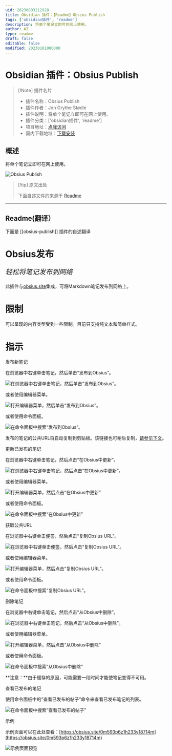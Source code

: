 ```yaml
---
uid: 20230803212928
title: Obsidian 插件：【Readme】Obsius Publish
tags: ['obsidian插件', 'readme']
description: 将单个笔记立即可在网上使用。
author: AI
type: readme
draft: false
editable: false
modified: 20230101000000
---
```


# Obsidian 插件：Obsius Publish

> [!Note] 插件名片
> - 插件名称：Obsius Publish
> - 插件作者：Jon Grythe Stødle
> - 插件说明：将单个笔记立即可在网上使用。
> - 插件分类：['obsidian插件', 'readme']
> - 项目地址：[点我访问](https://github.com/jonstodle/obsius-obsidian-plugin)
> - 国内下载地址：[下载安装](https://pkmer.cn/products/plugin/pluginMarket/?obsius-publish)

## 概述

将单个笔记立即可在网上使用。

![Obsius Publish](https://cdn.pkmer.cn/covers/obsius-publish.jpeg!pkmer)

> [!tip] 原文出处
> 
>下面自述文件的来源于 [Readme](https://ghproxy.net/https://raw.githubusercontent.com/jonstodle/obsius-obsidian-plugin/main/README.md)
> 

---

## Readme(翻译）

下面是 [[obsius-publish]] 插件的自述翻译



# Obsius发布

<p style="font-size:1.5em"><em>轻松将笔记发布到网络</em></p>

此插件与[obsius.site](https://obsius.site)集成，可将Markdown笔记发布到网络上。

# 限制

可以呈现的内容类型受到一些限制。目前只支持纯文本和简单样式。

# 指示

发布新笔记

在浏览器中右键单击笔记，然后单击“发布到Obsius”。

![在浏览器中右键单击笔记，然后单击“发布到Obsius”。](media/file-publish.jpg)

或者使用编辑器菜单。

![打开编辑器菜单，然后单击“发布到Obsius”。](media/file-menu-publish.jpg)

或者使用命令面板。

![在命令面板中搜索“发布到Obsius”。](media/command-publish.jpg)

发布的笔记的公共URL将自动复制到剪贴板。该链接也可稍后复制，[请参见下文](#getting-the-public-url)。

更新已发布的笔记

在浏览器中右键单击笔记，然后点击“在Obsius中更新”。

![在浏览器中右键单击笔记，然后点击“在Obsius中更新”。](media/file-update.jpg)

或者使用编辑器菜单。

![打开编辑器菜单，然后点击“在Obsius中更新”](media/file-menu-update.jpg)

或者使用命令面板。

![在命令面板中搜索“在Obsius中更新”](media/command-update.jpg)

获取公共URL

在浏览器中右键单击便签，然后点击“复制Obsius URL”。

![在浏览器中右键单击便签，然后点击“复制Obsius URL”。](media/file-copy-url.jpg)

或者使用编辑器菜单。

![打开编辑器菜单，然后点击“复制Obsius URL”。](media/file-menu-copy-url.jpg)

或者使用命令面板。

![在命令面板中搜索“复制Obsius URL”。](media/command-copy-url.jpg)

删除笔记

在浏览器中右键单击笔记，然后点击“从Obsius中删除”。

![在浏览器中右键单击笔记，然后点击“从Obsius中删除”。](media/file-remove.jpg)

或者使用编辑器菜单。

![打开编辑器菜单，然后点击“从Obsius中删除”](media/file-menu-remove.jpg)

或者使用命令面板。

![在命令面板中搜索“从Obsius中删除”](media/command-remove.jpg)

**注意：**由于缓存的原因，可能需要一段时间才能使笔记变得不可用。

查看已发布的笔记

使用命令面板中的“查看已发布的帖子”命令来查看已发布笔记的列表。

![在命令面板中搜索“查看已发布的帖子”](media/command-list-posts.jpg)

示例

示例页面可以在此处查看：[https://obsius.site/0m593p6z1h233y18714m](https://obsius.site/0m593p6z1h233y18714m)

![示例页面预览](media/example-page.png)



